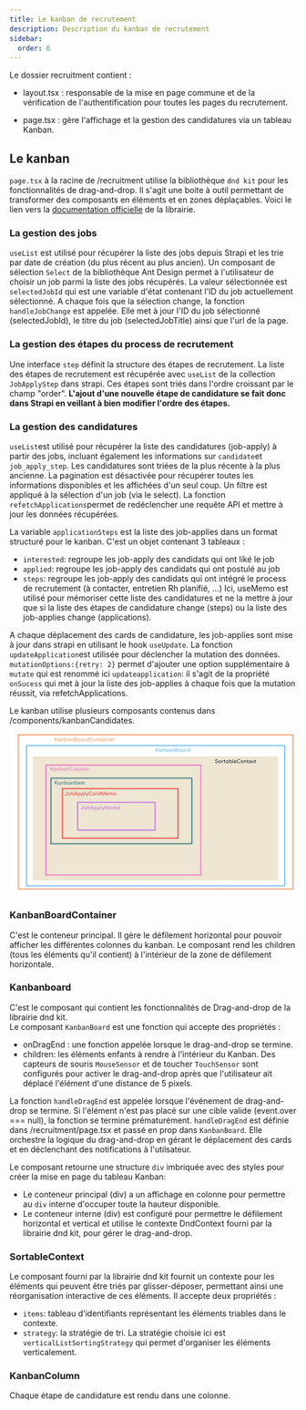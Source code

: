 ```yaml
---
title: Le kanban de recrutement
description: Description du kanban de recrutement
sidebar:
  order: 6
---
```


Le dossier recruitment contient :
- layout.tsx : responsable de la mise en page commune et de la vérification de l'authentification pour toutes les pages du recrutement.

- page.tsx : gère l'affichage et la gestion des candidatures via un tableau Kanban.

## Le kanban 
`page.tsx` à la racine de /recruitment utilise la bibliothèque `dnd kit` pour les fonctionnalités de drag-and-drop. Il s'agit une boite à outil permettant de transformer des composants en éléments et en zones déplaçables. Voici le lien vers la [documentation officielle](https://dndkit.com/) de la librairie.


### La gestion des jobs
`useList` est utilisé pour récupérer la liste des jobs depuis Strapi et les trie par date de création (du plus récent au plus ancien).
Un composant de sélection `Select` de la bibliothèque Ant Design permet à l'utilisateur de choisir un job parmi la liste des jobs récupérés.
La valeur sélectionnée est `selectedJobId` qui est une variable d'état contenant l'ID du job actuellement sélectionné.
A chaque fois que la sélection change, la fonction `handleJobChange` est appelée. Elle met à jour l'ID du job sélectionné (selectedJobId), le titre du job (selectedJobTitle) ainsi que l'url de la page.

### La gestion des étapes du process de recrutement
Une interface `step` définit la structure des étapes de recrutement.
La liste des étapes de recrutement est récupérée avec `useList` de la collection `JobApplyStep` dans strapi. Ces étapes sont triés dans l'ordre croissant par le champ "order". **L'ajout d'une nouvelle étape de candidature se fait donc dans Strapi en veillant à bien modifier l'ordre des étapes.**

### La gestion des candidatures
`useList`est utilisé pour récupérer la liste des candidatures (job-apply) à partir des jobs, incluant également les informations sur `candidate`et `job_apply_step`. Les candidatures sont triées de la plus récente à la plus ancienne. La pagination est désactivée pour récupérer toutes les informations disponibles et les affichées d'un seul coup. Un filtre est appliqué à la sélection d'un job (via le select).
La fonction `refetchApplications`permet de redéclencher une requête API et mettre à jour les données récupérées.

La variable `applicationSteps` est la liste des job-applies dans un format structuré pour le kanban. C'est un objet contenant 3 tableaux :
- `interested`: regroupe les job-apply des candidats qui ont liké le job
- `applied`: regroupe les job-apply des candidats qui ont postulé au job
- `steps`: regroupe les job-apply des candidats qui ont intégré le process de recrutement (à contacter, entretien Rh planifié, ...)
Ici, useMemo est utilisé pour mémoriser cette liste des candidatures et ne la mettre à jour que si la liste des étapes de candidature change (steps) ou la liste des job-applies change (applications).

A chaque déplacement des cards de candidature, les job-applies sont mise à jour dans strapi en utilisant le hook `useUpdate`. La fonction `updateApplication`est utilisée pour déclencher la mutation des données. `mutationOptions:{retry: 2}` permet d'ajouter une option supplémentaire à `mutate` qui est renommé ici `updateapplication`: il s'agit de la propriété `onSucess` qui met à jour la liste des job-applies à chaque fois que la mutation réussit, via  refetchApplications.

Le kanban utilise plusieurs composants contenus dans /components/kanbanCandidates.
![Kanban Structure](../../../../public/KanbanStructure.png)

### KanbanBoardContainer
C'est le conteneur principal. Il gère le défilement horizontal pour pouvoir afficher les différentes colonnes du kanban. Le composant rend les children (tous les éléments qu'il contient) à l'intérieur de la zone de défilement horizontale.


### Kanbanboard 
C'est le composant qui contient les fonctionnalités de Drag-and-drop de la librairie dnd kit.  
Le composant `KanbanBoard` est une fonction qui accepte des propriétés :
- onDragEnd : une fonction appelée lorsque le drag-and-drop se termine.
- children: les éléments enfants à rendre à l'intérieur du Kanban.
Des capteurs de souris `MouseSensor` et de toucher `TouchSensor` sont configurés pour activer le drag-and-drop après que l'utilisateur ait déplacé l'élément d'une distance de 5 pixels. 

La fonction `handleDragEnd` est appelée lorsque l'événement de drag-and-drop se termine. Si l'élément n'est pas placé sur une cible valide (event.over === null), la fonction se termine prématurément.
`handleDragEnd` est définie dans /recruitment/page.tsx et passé en prop dans `KanbanBoard`. Elle orchestre la logique du drag-and-drop en gérant le déplacement des cards et en déclenchant des notifications à l'utilsateur.

Le composant retourne une structure `div` imbriquée avec des styles pour créer la mise en page du tableau Kanban: 
- Le conteneur principal (div) a un affichage en colonne pour permettre au `div` interne d'occuper toute la hauteur disponible.
- Le conteneur interne (div) est configuré pour permettre le défilement horizontal et vertical et utilise le contexte DndContext fourni par la librairie dnd kit,  pour gérer le drag-and-drop.

### SortableContext
Le composant fourni par la librairie dnd kit fournit un contexte pour les éléments qui peuvent être triés par glisser-déposer, permettant ainsi une réorganisation interactive de ces éléments.
Il accepte deux propriétés : 
- `items`: tableau d'identifiants représentant les éléments triables dans le contexte.
- `strategy`: la stratégie de tri. La stratégie choisie ici est `verticalListSortingStrategy` qui permet d'organiser les éléments verticalement.


### KanbanColumn
Chaque étape de candidature est rendu dans une colonne.
